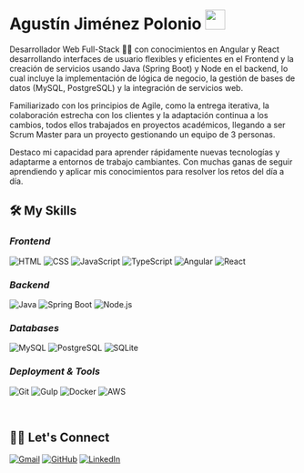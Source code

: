 # Agustín Jiménez Polonio <img src="https://media.giphy.com/media/hvRJCLFzcasrR4ia7z/giphy.gif" width="35">

Desarrollador Web Full-Stack 👨‍💻  con conocimientos en Angular y React desarrollando interfaces de usuario flexibles y eficientes en el Frontend y la creación de servicios usando Java (Spring Boot) y Node en el backend, lo cual incluye la implementación de lógica de negocio, la gestión de bases de datos (MySQL, PostgreSQL) y la integración de servicios web.

Familiarizado con los principios de Agile, como la entrega iterativa, la colaboración estrecha con los clientes y la adaptación continua a los cambios, todos ellos trabajados en proyectos académicos, llegando a ser Scrum Master para un proyecto gestionando un equipo de 3 personas.

Destaco mi capacidad para aprender rápidamente nuevas tecnologías y adaptarme a entornos de trabajo cambiantes. Con muchas ganas de seguir aprendiendo y aplicar mis conocimientos para resolver los retos del día a día.


## 🛠️ My Skills

### *Frontend*

![HTML](https://img.shields.io/badge/-HTML-E34F26?style=for-the-badge&logo=html5&logoColor=white)
![CSS](https://img.shields.io/badge/-CSS-1572B6?style=for-the-badge&logo=css3&logoColor=white)
![JavaScript](https://img.shields.io/badge/-JavaScript-F7DF1E?style=for-the-badge&logo=javascript&logoColor=white)
![TypeScript](https://img.shields.io/badge/-TypeScript-007ACC?style=for-the-badge&logo=typescript&logoColor=white)
![Angular](https://img.shields.io/badge/-Angular-DD0031?style=for-the-badge&logo=angular&logoColor=white)
![React](https://img.shields.io/badge/-React-61DAFB?style=for-the-badge&logo=react&logoColor=white)

### *Backend*

![Java](https://img.shields.io/badge/-Java-007396?style=for-the-badge&logo=java&logoColor=white)
![Spring Boot](https://img.shields.io/badge/-Spring%20Boot-6DB33F?style=for-the-badge&logo=spring-boot&logoColor=white)
![Node.js](https://img.shields.io/badge/-Node.js-339933?style=for-the-badge&logo=node.js&logoColor=white)

### *Databases*

![MySQL](https://img.shields.io/badge/-MySQL-4479A1?style=for-the-badge&logo=mysql&logoColor=white)
![PostgreSQL](https://img.shields.io/badge/-PostgreSQL-336791?style=for-the-badge&logo=postgresql&logoColor=white)
![SQLite](https://img.shields.io/badge/-SQLite-003B57?style=for-the-badge&logo=sqlite&logoColor=white)

### *Deployment & Tools*

![Git](https://img.shields.io/badge/-Git-F05032?style=for-the-badge&logo=git&logoColor=white)
![Gulp](https://img.shields.io/badge/-Gulp-CF4647?style=for-the-badge&logo=gulp&logoColor=white)
![Docker](https://img.shields.io/badge/-Docker-2496ED?style=for-the-badge&logo=docker&logoColor=white)
![AWS](https://img.shields.io/badge/-AWS-232F3E?style=for-the-badge&logo=amazon-aws&logoColor=white)

<br/>

## 🙋‍♂️ Let's Connect
<p>
	<a href="mailto:agustinjimenezpolonio@gmail.com"><img src="https://img.icons8.com/bubbles/50/000000/gmail.png" alt="Gmail"/></a>
	<a href="https://github.com/AgusJp"><img src="https://img.icons8.com/bubbles/50/000000/github.png" alt="GitHub"/></a>
	<a href="https://www.linkedin.com/in/agust%C3%ADn-jim%C3%A9nez-polonio-5403a51b2/"><img src="https://img.icons8.com/bubbles/50/000000/linkedin.png" alt="LinkedIn"/></a>
</p>
